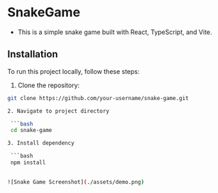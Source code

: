 # SnakeGame

- This is a simple snake game built with React, TypeScript, and Vite.

## Installation

To run this project locally, follow these steps:

1.  Clone the repository:

   ```bash
   git clone https://github.com/your-username/snake-game.git

2. Navigate to project directory 

    ```bash
    cd snake-game

3. Install dependency 

    ```bash
    npm install
    

![Snake Game Screenshot](./assets/demo.png)